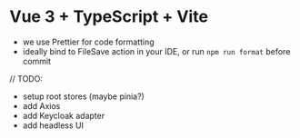 # Vue 3 + TypeScript + Vite

- we use Prettier for code formatting
- ideally bind to FileSave action in your IDE, or run `npm run format` before commit

// TODO:

- setup root stores (maybe pinia?)
- add Axios
- add Keycloak adapter
- add headless UI
